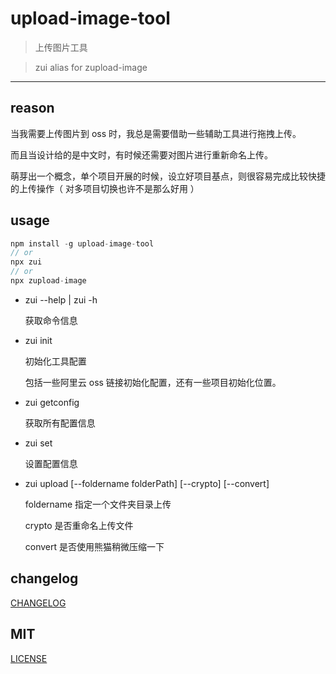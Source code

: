 # upload-image-tool

> 上传图片工具

> zui alias for zupload-image

---

## reason

当我需要上传图片到 oss 时，我总是需要借助一些辅助工具进行拖拽上传。

而且当设计给的是中文时，有时候还需要对图片进行重新命名上传。

萌芽出一个概念，单个项目开展的时候，设立好项目基点，则很容易完成比较快捷的上传操作（ 对多项目切换也许不是那么好用 ）

## usage

```js
npm install -g upload-image-tool
// or
npx zui
// or
npx zupload-image
```

- zui --help | zui -h

  获取命令信息

- zui init

  初始化工具配置

  包括一些阿里云 oss 链接初始化配置，还有一些项目初始化位置。

- zui getconfig

  获取所有配置信息

- zui set <key> <value>

  设置配置信息

- zui upload [--foldername folderPath] [--crypto] [--convert]

  foldername 指定一个文件夹目录上传

  crypto 是否重命名上传文件

  convert 是否使用熊猫稍微压缩一下

## changelog

[CHANGELOG](./CHANGELOG.md)

## MIT

[LICENSE](./LICENSE)
